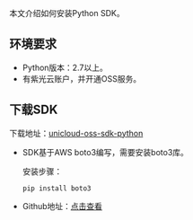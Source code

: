 ﻿
本文介绍如何安装Python SDK。

## 环境要求

-   Python版本：2.7以上。
-   有紫光云账户，并开通OSS服务。

## 下载SDK

下载地址：[unicloud-oss-sdk-python](https://portal.oss-cn-north-1.unicloudsrv.com/impact/unicloud-oss-sdk-python.rar)

- SDK基于AWS boto3编写，需要安装boto3库。

    安装步骤：

    ```
    pip install boto3
    ```

- Github地址：[点击查看](https://github.com/unicloud-uos/uos-sdk-python) 
